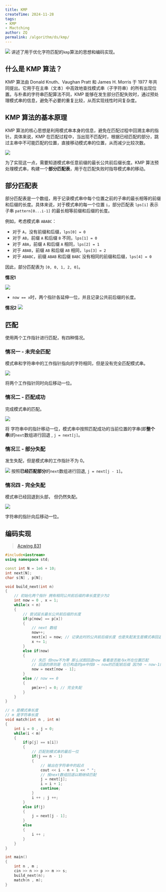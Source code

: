 ```yaml
---
title: KMP
createTime: 2024-11-28
tags:
- KMP
- Mactching
author: ZQ
permalink: /algorithm/ds/kmp/
---
```


![](https://alicloud-pic.oss-cn-shanghai.aliyuncs.com/BlogImg/Algorithm/KMP/KMP.png)
讲述了用于优化字符匹配的`kmp`算法的思想和编码实现。

<!-- more -->

## 什么是 KMP 算法？

KMP 算法由 Donald Knuth、Vaughan Pratt 和 James H. Morris 于 1977 年共同提出。它用于在主串（文本）中高效地查找模式串（子字符串）的所有出现位置。与朴素的字符串匹配算法不同，KMP 能够在发生部分匹配失败时，通过预处理模式串的信息，避免不必要的重复比较，从而实现线性时间复杂度。

## KMP 算法的基本原理

KMP 算法的核心思想是利用模式串本身的信息，避免在匹配过程中回溯主串的指针。具体来说，KMP 在匹配过程中，当出现不匹配时，根据已经匹配的部分，跳过主串中不可能匹配的位置，直接移动模式串的位置，从而减少比较次数。

![](https://alicloud-pic.oss-cn-shanghai.aliyuncs.com/BlogImg/Algorithm/KMP/KMP.png)

为了实现这一点，需要知道模式串任意前缀的最长公共前后缀长度。KMP 算法预处理模式串，构建一个**部分匹配表**，用于在匹配失败时指导模式串的移动。

## 部分匹配表

部分匹配表是一个数组，用于记录模式串中每个位置之前的子串的最长相等的前缀和后缀的长度。具体来说，对于模式串的每一个位置 `i`，部分匹配表 `lps[i]` 表示子串 `pattern[0...i-1]` 的最长相等前缀和后缀的长度。

例如，考虑模式串 `ABABC`：

- 对于 `A`，没有前缀和后缀，`lps[0] = 0`
- 对于 `AB`，前缀 `A` 和后缀 `B` 不同，`lps[1] = 0`
- 对于 `ABA`，前缀 `A` 和后缀 `A` 相同，`lps[2] = 1`
- 对于 `ABAB`，前缀 `AB` 和后缀 `AB` 相同，`lps[3] = 2`
- 对于 `ABABC`，前缀 `ABAB` 和后缀 `BABC` 没有相同的前缀和后缀，`lps[4] = 0`

因此，部分匹配表为 `[0, 0, 1, 2, 0]`。

**情况1** 

![](https://alicloud-pic.oss-cn-shanghai.aliyuncs.com/BlogImg/Algorithm/KMP/BuildNext1.png)

+ `now == x`时，两个指针各延伸一位，并且记录公共前后缀的长度。

**情况2**
![](https://alicloud-pic.oss-cn-shanghai.aliyuncs.com/BlogImg/Algorithm/KMP/BuildNext2.png)
## 匹配

使用两个工作指针进行匹配，有四种情况。

### 情况一 - 未完全匹配

模式串和字符串中的工作指针指向的字符相同，但是没有完全匹配模式串。

![](https://alicloud-pic.oss-cn-shanghai.aliyuncs.com/BlogImg/Algorithm/KMP/MatchedCase1.png)

将两个工作指针同时向后移动一位。

### 情况二 - 匹配成功

完成模式串的匹配。

![](https://alicloud-pic.oss-cn-shanghai.aliyuncs.com/BlogImg/Algorithm/KMP/CompleteMatch.png)

将 字符串中的指针移动一位，模式串中按照匹配成功的当前位置的字串(即**整个串**)的`next`数组进行回退 , `j = next[j]`。

### 情况三 -  部分失配

发生失配，但是模式串的工作指针不为 0。

![](https://alicloud-pic.oss-cn-shanghai.aliyuncs.com/BlogImg/Algorithm/KMP/MisMatch1.png)
按照**已经匹配部分**的`next`数组进行回退, `j = next[j - 1]`。

### 情况四 - 完全失配

模式串已经回退到头部， 但仍然失配。

![](https://alicloud-pic.oss-cn-shanghai.aliyuncs.com/BlogImg/Algorithm/KMP/MisMatch2.png)

字符串的指针向后移动一位。

## 编码实现

> [Acwing 831](https://www.acwing.com/problem/content/833/)

```cpp
#include<iostream>
using namespace std;

const int N = 1e6 + 10;
int next[N];
char s[N] , p[N];

void build_next(int n)
{
	// 初始化两个指针 拥有相同公共前后缀的串长度至少为2
    int now = 0 , x = 1;
    while(x < n)
    {
        // 尝试延长最长公共前后缀的长度
        if(p[now] == p[x])
        {
            // next 数组
            now++;
            next[x] = now; // 记录此时的公共前后缀长度 也是失配发生是模式串回退的位置
            x += 1;
        }
        else if(now)
        {
            // 失匹 但now不为零 那么试图回退now 看看是否能与x所在位置匹配
            // 回退的原则是 在已构造的pm中找0 ~ now的匹配前后缀 因为0 ~ now-1的匹配前后缀和 ~ x-1 的是完全一样的 所以如 p[pm[now-1]]
            now = next[now - 1];
        }
        else // now == 0 
        {
            pm[x++] = 0; // 完全失配
        }
    }
}

// n 是模式串长度
// m 是字符串长度
void match(int n , int m)
{
    int i = 0 , j = 0;
    while(i < m)
    {
        if(p[j] == s[i])
        {
            // 匹配到模式串的最后一位
            if(j == n - 1)
            {
                // 输出在字符串中的起点
                cout << i - n + 1 << " ";
                // 按next数组回退以期继续匹配
                j = next[j];
                i = i + 1;
                continue;
            }
            i ++ ; j ++;
        }
        else if(j)
        {
            j = next[j - 1];
        }
        else
        {
            i ++ ;
        }
    }
}

int main()
{
    int n , m ;
    cin >> n >> p >> m >> s;
    build_next(n);
    match(n , m);
}
```



